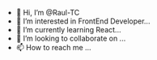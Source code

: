 - 👋 Hi, I’m @Raul-TC
- 👀 I’m interested in FrontEnd Developer...
- 🌱 I’m currently learning React...
- 💞️ I’m looking to collaborate on ...
- 📫 How to reach me ...

<!---
Raul-TC/Raul-TC is a ✨ special ✨ repository because its `README.md` (this file) appears on your GitHub profile.
You can click the Preview link to take a look at your changes.
--->
